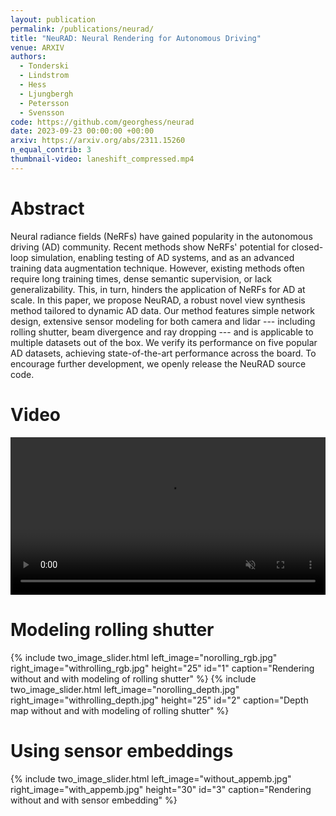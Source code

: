 ```yaml
---
layout: publication
permalink: /publications/neurad/
title: "NeuRAD: Neural Rendering for Autonomous Driving"
venue: ARXIV
authors:
  - Tonderski
  - Lindstrom
  - Hess
  - Ljungbergh
  - Petersson
  - Svensson
code: https://github.com/georghess/neurad
date: 2023-09-23 00:00:00 +00:00
arxiv: https://arxiv.org/abs/2311.15260
n_equal_contrib: 3
thumbnail-video: laneshift_compressed.mp4
---
```


# Abstract
Neural radiance fields (NeRFs) have gained popularity in the autonomous driving (AD) community. Recent methods show NeRFs' potential for closed-loop simulation, enabling testing of AD systems, and as an advanced training data augmentation technique. However, existing methods often require long training times, dense semantic supervision, or lack generalizability. This, in turn, hinders the application of NeRFs for AD at scale. In this paper, we propose NeuRAD, a robust novel view synthesis method tailored to dynamic AD data. Our method features simple network design, extensive sensor modeling for both camera and lidar --- including rolling shutter, beam divergence and ray dropping --- and is applicable to multiple datasets out of the box. We verify its performance on five popular AD datasets, achieving state-of-the-art performance across the board. To encourage further development, we openly release the NeuRAD source code.


# Video
<div style="display: flex; align-items: center; justify-content: center;">
  <video controls autoplay loop muted playsinline style="width: 600px;">
    <source src="suppvideo.webm" type="video/webm">
  </video>
</div>

# Modeling rolling shutter
<div style="display: flex; justify-content: center;">
{% include two_image_slider.html 
  left_image="norolling_rgb.jpg"
  right_image="withrolling_rgb.jpg"
  height="25"
  id="1"
  caption="Rendering without and with modeling of rolling shutter" 
%}
{% include two_image_slider.html
  left_image="norolling_depth.jpg"
  right_image="withrolling_depth.jpg"
  height="25"
  id="2"
  caption="Depth map without and with modeling of rolling shutter"
%}
</div>

# Using sensor embeddings
<div style="display: flex; justify-content: center;">
{% include two_image_slider.html
  left_image="without_appemb.jpg"
  right_image="with_appemb.jpg"
  height="30"
  id="3"
  caption="Rendering without and with sensor embedding"
%}
</div>